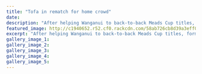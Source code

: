 ```yaml
---
title: "Tofa in rematch for home crowd"
date: 
description: "After helping Wanganui to back-to-back Meads Cup titles, former WHS student, Viki Tofa will return to the boxing ring to compete for the River City club in a fortnight..."
featured_image: http://c1940652.r52.cf0.rackcdn.com/58ab726cb8d39a3eff00301f/Viki-Tofa-ex-rugby-chron-20-Feb.jpg
excerpt: "After helping Wanganui to back-to-back Meads Cup titles, former WHS student, Viki Tofa will return to the boxing ring to compete for the River City club in a fortnight."
gallery_image_1: 
gallery_image_2: 
gallery_image_3: 
gallery_image_4: 
gallery_image_5: 
---
```

